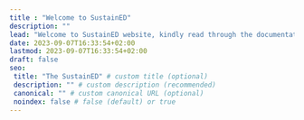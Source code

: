 ```yaml
---
title : "Welcome to SustainED"
description: ""
lead: "Welcome to SustainED website, kindly read through the documentation."
date: 2023-09-07T16:33:54+02:00
lastmod: 2023-09-07T16:33:54+02:00
draft: false
seo:
 title: "The SustainED" # custom title (optional)
 description: "" # custom description (recommended)
 canonical: "" # custom canonical URL (optional)
 noindex: false # false (default) or true
---
```

